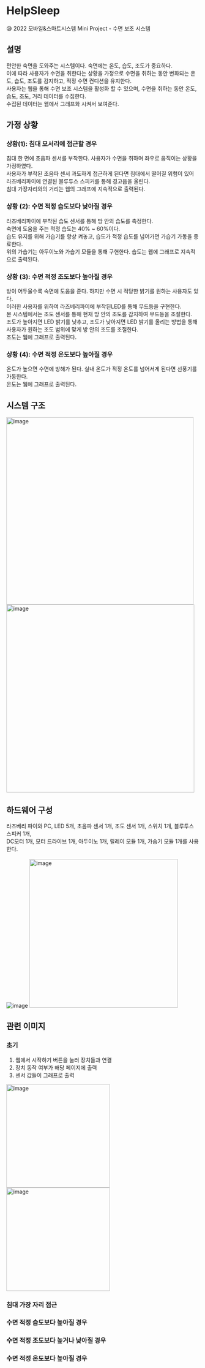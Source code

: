 # HelpSleep
😪 2022 모바일&amp;스마트시스템 Mini Project - 수면 보조 시스템

## 설명
편안한 숙면을 도와주는 시스템이다. 숙면에는 온도, 습도, 조도가 중요하다. <br>
이에 따라 사용자가 수면을 취한다는 상황을 가정으로 수면을 취하는 동안 변화되는 온도, 습도, 조도를 감지하고, 적정 수면 컨디션을 유지한다. <br>
사용자는 웹을 통해 수면 보조 시스템을 활성화 할 수 있으며, 수면을 취하는 동안 온도, 습도, 조도, 거리 데이터를 수집한다. <br>
수집된 데이터는 웹에서 그래프화 시켜서 보여준다.<br>

## 가정 상황
### 상황(1): 침대 모서리에 접근할 경우
침대 한 면에 초음파 센서를 부착한다. 사용자가 수면을 취하며 좌우로 움직이는 상황을 가정하였다. <br>
사용자가 부착된 초음파 센서 과도하게 접근하게 된다면 침대에서 떨어질 위험이 있어 라즈베리파이에 연결된 블루투스 스피커를 통해 경고음을 울린다.<br>
침대 가장자리와의 거리는 웹의 그래프에 지속적으로 출력된다.<br>

### 상황 (2): 수면 적정 습도보다 낮아질 경우
라즈베리파이에 부착된 습도 센서를 통해 방 안의 습도를 측정한다.<br>
숙면에 도움을 주는 적정 습도는 40% ~ 60%이다.<br>
습도 유지를 위해 가습기를 항상 켜놓고, 습도가 적정 습도를 넘어가면 가습기 가동을 종료한다. <br>
위의 가습기는 아두이노와 가습기 모듈을 통해 구현한다. 습도는 웹에 그래프로 지속적으로 출력된다.<br>

### 상황 (3): 수면 적정 조도보다 높아질 경우
방이 어두울수록 숙면에 도움을 준다. 하지만 수면 시 적당한 밝기를 원하는 사용자도 있다. <br>
이러한 사용자를 위하여 라즈베리파이에 부착된LED를 통해 무드등을 구현한다. <br>
본 시스템에서는 조도 센서를 통해 현재 방 안의 조도를 감지하여 무드등을 조절한다.<br> 
조도가 높아지면 LED 밝기를 낮추고, 조도가 낮아지면 LED 밝기를 올리는 방법을 통해 사용자가 원하는 조도 범위에 맞게 방 안의 조도를 조절한다.<br>
조도는 웹에 그래프로 출력된다.<br>

### 상황 (4): 수면 적정 온도보다 높아질 경우
온도가 높으면 수면에 방해가 된다. 실내 온도가 적정 온도를 넘어서게 된다면 선풍기를 가동한다. <br>
온도는 웹에 그래프로 출력된다.<br>


## 시스템 구조
<img width="489" alt="image" src="https://github.com/gesal03/HelpSleep/assets/77336664/8fd0e397-d967-47f8-b19d-ae5882947aa4"><br>
<img width="491" alt="image" src="https://github.com/gesal03/HelpSleep/assets/77336664/6d9bcb60-5d1a-493c-9830-e6939b808a3c">

## 하드웨어 구성
라즈베리 파이와 PC, LED 5개, 초음파 센서 1개, 조도 센서 1개, 스위치 1개, 블루투스 스피커 1개, <br>
DC모터 1개, 모터 드라이브 1개, 아두이노 1개, 릴레이 모듈 1개, 가습기 모듈 1개를 사용한다.<br><br>
![image](https://github.com/gesal03/HelpSleep/assets/77336664/59af8228-06e2-4672-8b54-eaa8aebe303b)
<img width="388" alt="image" src="https://github.com/gesal03/HelpSleep/assets/77336664/ca213cb6-2d0f-4fda-95bf-c697eaf6fe53">

## 관련 이미지

### 초기
1.	웹에서 시작하기 버튼을 눌러 장치들과 연결<br>
2.	장치 동작 여부가 해당 페이지에 출력<br>
3.	센서 값들이 그래프로 출력<br>
<img width="270" alt="image" src="https://github.com/gesal03/HelpSleep/assets/77336664/b731847a-173e-433c-8433-d80f3708bb5b">
<img width="270" alt="image" src="https://github.com/gesal03/HelpSleep/assets/77336664/a22f9687-85e1-4e03-8270-9a31a4475162">

### 침대 가장 자리 접근
### 수면 적정 습도보다 높아질 경우
### 수면 적정 조도보다 높거나 낮아질 경우
### 수면 적정 온도보다 높아질 경우
